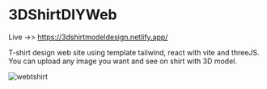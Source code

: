 # 3DShirtDIYWeb
Live ->> https://3dshirtmodeldesign.netlify.app/
<p/>
T-shirt design web site using template tailwind, react with vite and threeJS.<br/>
 You can upload any image you want and see on shirt with 3D model.
 
![webtshirt](https://user-images.githubusercontent.com/104012238/230732391-afa58fcf-fe7d-4d9b-9019-a775a0057cdd.png)
